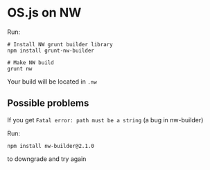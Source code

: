 # OS.js on NW

Run:

```shell
# Install NW grunt builder library
npm install grunt-nw-builder

# Make NW build
grunt nw
```

Your build will be located in `.nw`

## Possible problems

If you get `Fatal error: path must be a string` (a bug in nw-builder)

Run:

```
npm install nw-builder@2.1.0
```

to downgrade and try again
